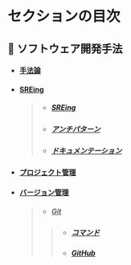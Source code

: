 # セクションの目次

## 👥 ソフトウェア開発手法

* #### [︎手法論](https://hiroki-it.github.io/tech-notebook/software_development_methodology/software_development_methodology.html)

* #### <u>SREing</u>
  > * ##### [︎SREing](https://hiroki-it.github.io/tech-notebook/software_development_methodology/software_development_methodology_site_reliability_engineering.html)
  > * ##### [︎アンチパターン](https://hiroki-it.github.io/tech-notebook/software_development_methodology/software_development_methodology_site_reliability_engineering_antipattern.html)
  > * ##### [︎ドキュメンテーション](https://hiroki-it.github.io/tech-notebook/software_development_methodology/software_development_methodology_site_reliability_engineering_documentation.html)

* #### [︎プロジェクト管理](https://hiroki-it.github.io/tech-notebook/software_development_methodology/software_development_methodology_project_management.html)

* #### <u>バージョン管理</u>
  > * ##### <u>Git</u>
  > > * ##### [︎コマンド](https://hiroki-it.github.io/tech-notebook/software_development_methodology/software_development_methodology_git_command.html)
  > > * ##### [︎GitHub](https://hiroki-it.github.io/tech-notebook/software_development_methodology/software_development_methodology_git_github.html)

<br>

